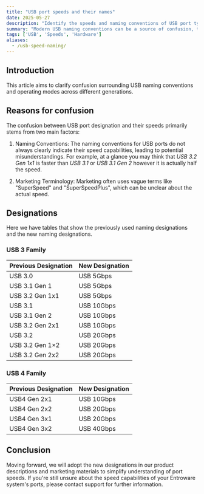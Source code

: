 ```yaml
---
title: "USB port speeds and their names"
date: 2025-05-27
description: "Identify the speeds and naming conventions of USB port types."
summary: "Modern USB naming conventions can be a source of confusion, this article will help you to identify the different versions, generations, and operating modes with their respective speeds."
tags: ['USB', 'Speeds', 'Hardware']
aliases:
  - /usb-speed-naming/
---
```


## Introduction
This article aims to clarify confusion surrounding USB naming conventions and operating modes across different generations.


## Reasons for confusion

﻿The confusion between USB port designation and their speeds primarily stems from two main factors:

1) Naming Conventions: The naming conventions for USB ports do not always clearly indicate their speed capabilities, leading to potential misunderstandings. For example, at a glance you may think that *USB 3.2 Gen 1x1* is faster than *USB 3.1* or *USB 3.1 Gen 2* however it is actually half the speed.


2) Marketing Terminology: Marketing often uses vague terms like "SuperSpeed" and "SuperSpeedPlus", which can be unclear about the actual speed.


## Designations

Here we have tables that show the previously used naming designations and the new naming designations.

### USB 3 Family

| Previous Designation | New Designation |
| -------------------- | --------------- |
| USB 3.0              | USB 5Gbps       |
| USB 3.1 Gen 1        | USB 5Gbps       |
| USB 3.2 Gen 1x1      | USB 5Gbps       |
| USB 3.1              | USB 10Gbps      |
| USB 3.1 Gen 2        | USB 10Gbps      |
| USB 3.2 Gen 2x1      | USB 10Gbps      |
| USB 3.2              | USB 20Gbps      |
| USB 3.2 Gen 1×2      | USB 20Gbps      |
| USB 3.2 Gen 2x2      | USB 20Gbps      |


### USB 4 Family

| Previous Designation | New Designation |
| -------------------- | --------------- |
| USB4 Gen 2x1         | USB 10Gbps      |
| USB4 Gen 2x2         | USB 20Gbps      |
| USB4 Gen 3x1         | USB 20Gbps      |
| USB4 Gen 3x2         | USB 40Gbps      |





## Conclusion
Moving forward, we will adopt the new designations in our product descriptions and marketing materials to simplify understanding of port speeds. If you're still unsure about the speed capabilities of your Entroware system's ports, please contact support for further information.
